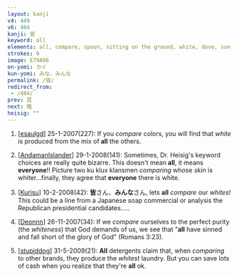 ```yaml
---
layout: kanji
v4: 449
v6: 484
kanji: 皆
keyword: all
elements: all, compare, spoon, sitting on the ground, white, dove, sun, spoon2, sitting on the ground2
strokes: 9
image: E79A86
on-yomi: カイ
kun-yomi: みな、みんな
permalink: /皆/
redirect_from:
 - /484/
prev: 昆
next: 楷
heisig: ""
---
```


1) [<a href="http://kanji.koohii.com/profile/esaulgd">esaulgd</a>] 25-1-2007(227): If you <em>compare</em> colors, you will find that <em>white</em> is produced from the mix of<strong> all</strong> the others.

2) [<a href="http://kanji.koohii.com/profile/AndamanIslander">AndamanIslander</a>] 29-1-2008(141): Sometimes, Dr. Heisig&#039;s keyword choices are really quite bizarre. This doesn&#039;t mean<strong> all</strong>, it means <strong>everyone</strong>!! Picture two ku klux klansmen <em>comparing</em> whose <em>skin</em> is whiter...finally, they agree that <strong>everyone</strong> there is white.

3) [<a href="http://kanji.koohii.com/profile/Kurisu">Kurisu</a>] 10-2-2008(42): <strong>皆</strong>さん、<strong>みんな</strong>さん, lets <strong>all</strong> <em>compare</em> our <em>whites</em>! This could be a line from a Japanese soap commercial or analysis the Republican presidential candidates.....

4) [<a href="http://kanji.koohii.com/profile/Deonnn">Deonnn</a>] 26-11-2007(34): If we <em>compare</em> ourselves to the perfect purity (the <em>whiteness</em>) that God demands of us, we see that &quot;<strong>all</strong> have sinned and fall short of the glory of God&quot; (Romans 3:23).

5) [<a href="http://kanji.koohii.com/profile/stupiddog">stupiddog</a>] 31-5-2009(21): <strong>All</strong> detergents claim that, when <em>comparing</em> to other brands, they produce the <em>whitest</em> laundry. But you can save lots of cash when you realize that they&#039;re <strong>all</strong> ok.

